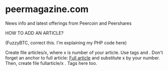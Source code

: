 peermagazine.com
================

News info and latest offerings from Peercoin and Peershares

HOW TO ADD AN ARTICLE?

(FuzzyBTC, correct this. I'm explaining my PHP code here)

Create file articles/x, where x is number of your article. Use tags <articleheader> and <text>. Don't forget an anchor to full article: <a href="fullarticle.php?id=x">Full article</a> and substitute x by your number.
Then, create file fullarticle/x . Tags here too. 
